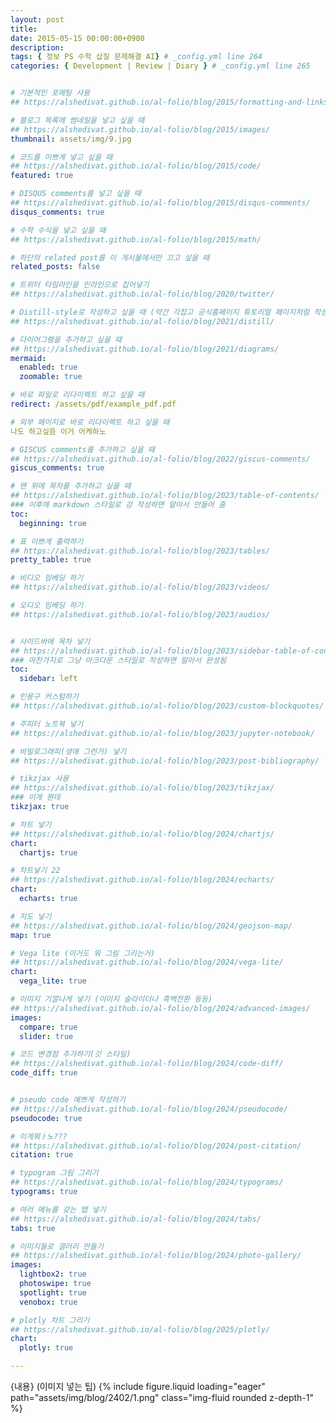 ```yaml
---
layout: post
title: 
date: 2015-05-15 00:00:00+0900
description: 
tags: { 정보 PS 수학 삽질 문제해결 AI} # _config.yml line 264
categories: { Development | Review | Diary } # _config.yml line 265


# 기본적인 포메팅 사용
## https://alshedivat.github.io/al-folio/blog/2015/formatting-and-links/

# 블로그 목록에 썸네일을 넣고 싶을 때
## https://alshedivat.github.io/al-folio/blog/2015/images/
thumbnail: assets/img/9.jpg

# 코드를 이쁘게 넣고 싶을 때
## https://alshedivat.github.io/al-folio/blog/2015/code/
featured: true

# DISQUS comments를 넣고 싶을 때
## https://alshedivat.github.io/al-folio/blog/2015/disqus-comments/
disqus_comments: true

# 수학 수식을 넣고 싶을 때
## https://alshedivat.github.io/al-folio/blog/2015/math/

# 하단의 related post를 이 게시물에서만 끄고 싶을 때
related_posts: false

# 트위터 타임라인을 인라인으로 집어넣기
## https://alshedivat.github.io/al-folio/blog/2020/twitter/

# Distill-style로 작성하고 싶을 때 (약간 각잡고 공식홈페이지 튜토리얼 페이지처럼 작성하고 싶을 때)
## https://alshedivat.github.io/al-folio/blog/2021/distill/

# 다이어그램을 추가하고 싶을 때
## https://alshedivat.github.io/al-folio/blog/2021/diagrams/
mermaid:
  enabled: true
  zoomable: true

# 바로 파일로 리다이렉트 하고 싶을 때
redirect: /assets/pdf/example_pdf.pdf

# 외부 페이지로 바로 리다이렉트 하고 싶을 때
나도 하고싶음 이거 어케하노

# GISCUS comments를 추가하고 싶을 때
## https://alshedivat.github.io/al-folio/blog/2022/giscus-comments/
giscus_comments: true

# 맨 위에 목차를 추가하고 싶을 때
## https://alshedivat.github.io/al-folio/blog/2023/table-of-contents/
### 이후에 markdown 스타일로 걍 작성하면 알아서 만들어 줌
toc:
  beginning: true

# 표 이쁘게 출력하기
## https://alshedivat.github.io/al-folio/blog/2023/tables/
pretty_table: true

# 비디오 임베딩 하기
## https://alshedivat.github.io/al-folio/blog/2023/videos/

# 오디오 임베딩 하기
## https://alshedivat.github.io/al-folio/blog/2023/audios/


# 사이드바에 목차 넣기
## https://alshedivat.github.io/al-folio/blog/2023/sidebar-table-of-contents/
### 마찬가지로 그냥 마크다운 스타일로 작성하면 알아서 완성됨
toc:
  sidebar: left

# 인용구 커스텀하기
## https://alshedivat.github.io/al-folio/blog/2023/custom-blockquotes/

# 주피터 노트북 넣기
## https://alshedivat.github.io/al-folio/blog/2023/jupyter-notebook/

# 바빌로그래피(생애 그런거) 넣기
## https://alshedivat.github.io/al-folio/blog/2023/post-bibliography/

# tikzjax 사용
## https://alshedivat.github.io/al-folio/blog/2023/tikzjax/
### 이게 뭔데
tikzjax: true

# 차트 넣기
## https://alshedivat.github.io/al-folio/blog/2024/chartjs/
chart:
  chartjs: true

# 차트넣기 22
## https://alshedivat.github.io/al-folio/blog/2024/echarts/
chart:
  echarts: true

# 지도 넣기
## https://alshedivat.github.io/al-folio/blog/2024/geojson-map/
map: true

# Vega lite (이거도 뭐 그림 그리는거)
## https://alshedivat.github.io/al-folio/blog/2024/vega-lite/
chart:
  vega_lite: true

# 이미지 기깔나게 넣기 (이미지 슬라이더나 흑백전환 등등)
## https://alshedivat.github.io/al-folio/blog/2024/advanced-images/
images:
  compare: true
  slider: true

# 코드 변경점 추가하기(깃 스타일)
## https://alshedivat.github.io/al-folio/blog/2024/code-diff/
code_diff: true


# pseudo code 예쁘게 작성하기
## https://alshedivat.github.io/al-folio/blog/2024/pseudocode/
pseudocode: true

# 이게뭐ㅏ노???
## https://alshedivat.github.io/al-folio/blog/2024/post-citation/
citation: true

# typogram 그림 그리기
## https://alshedivat.github.io/al-folio/blog/2024/typograms/
typograms: true

# 여러 메뉴를 갖는 탭 넣기
## https://alshedivat.github.io/al-folio/blog/2024/tabs/
tabs: true

# 이미지들로 갤러리 만들기
## https://alshedivat.github.io/al-folio/blog/2024/photo-gallery/
images:
  lightbox2: true
  photoswipe: true
  spotlight: true
  venobox: true

# plotly 차트 그리기
## https://alshedivat.github.io/al-folio/blog/2025/plotly/
chart:
  plotly: true

---
```


{내용}
(이미지 넣는 팁)
{% include figure.liquid loading="eager" path="assets/img/blog/2402/1.png" class="img-fluid rounded z-depth-1" %}